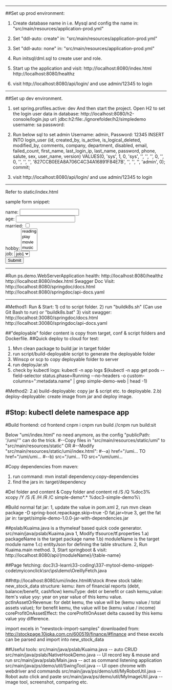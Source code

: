---------------------------------------------------------------------------------------------
##Set up prod environment:
1) Create database name in i.e. Mysql and config the name in: "src/main/resources/application-prod.yml"
2) Set "ddl-auto: create" in: "src/main/resources/application-prod.yml"
3) Set "ddl-auto: none" in: "src/main/resources/application-prod.yml"
4) Run initsql/dml.sql to create user and role.
5) Start up the application and visit:
   http://localhost:8080/index.html
   http://localhost:8080/healthz

6) visit http://localhost:8080/api/login/ and use admin/12345 to login   

---------------------------------------------------------------------------------------------
##Set up dev environment.
1) set spring.profiles.active: dev And then start the project.
Open H2 to set the login user data in database:
http://localhost:8080/h2-console/login.jsp
url: jdbc:h2:file:./ignorefolder/h2/simpledemo
username: sa
password:

2) Run below sql to set admin Username: admin, Password: 12345
INSERT INTO login_user
(id, created_by, is_active, is_logical_deleted, modified_by, comments, company, department, disabled, email, failed_count, first_name, last_login_ip, last_name, password, phone, salute, sex, user_name, version)
VALUES(0, 'sys', 1, 0, 'sys', '', '', '', 0, '', 0, '', '', '', '827CCB0EEA8A706C4C34A16891F84E7B', '', '', '', 'admin', 0);
commit;
   
3) visit http://localhost:8080/api/login/ and use admin/12345 to login
---------------------------------------------------------------------------------------------


Refer to static/index.html


sample form snippet:
<form action="/api/qnpoll/YourQuestionnaireUri/result" method="post">
    name: <input type="text" name="name" /><br/>
    age: <input type="number" name="age" /><br/>
    married: <input type="checkbox" name="married" /><br/>
    hobby:
    <select name="hobby" multiple>
        <option value="reading">reading</option>
        <option value="play">play</option>
        <option value="movie">movie</option>
        <option value="music">music</option>
    </select>
    <br/>
    job:
    <select name="job">
        <option value="job1">job1</option>
        <option value="job2">job2</option>
        <option value="job3">job3</option>
    </select><br/>
    <input type="submit" name="Submit" />
</form>

---------------------------------------------------------------------------------------------
#Run ps.demo.WebServerApplication
health: http://localhost:8080/healthz
http://localhost:8080/index.html
Swagger Doc Visit:
http://localhost:8080/springdoc/docs.html
http://localhost:8080/springdoc/api-docs.yaml

---------------------------------------------------------------------------------------------
#Method1: Run & Start: 
    1) cd to script folder. 
    2) run "buildk8s.sh" (Can use Git Bash to run) or "buildk8s.bat"
    3) visit swagger:
        http://localhost:30080/springdoc/docs.html
        http://localhost:30080/springdoc/api-docs.yaml

##"deployable" folder content is copy from target, conf & script folders and Dockerfile.
##Quick deploy to cloud for test:
1) Mvn clean package to build jar in target folder
2) run script/build-deployable script to generate the deployable folder
4) Winscp or scp to copy deployable folder to server
5) run deployJar.sh
6) check by kubectl logs:
kubectl -n app logs $(kubectl -n app get pods --field-selector status.phase=Running --no-headers -o custom-columns=":metadata.name" | grep simple-demo-web | head -1)
   
#Method2: 
2.a) build-deployable: copy jar & script etc. to deployable.
2.b) deploy-deployable: create image from jar and deploy image.

#Stop: kubectl delete namespace app
---------------------------------------------------------------------------------------------
#Build frontend:
cd frontend
cnpm i
cnpm run build
//cnpm run build:sit

Below "umi/index.html" no need anymore, as the config "publicPath: '/umi/'" can do the trick.
#--Copy files in "src/main/resources/static/umi" to "src/main/resources/static" OR 
#--Modify "src/main/resources/static/umi/index.html":
#--a) href="/umi... TO href="/umi/umi...
#--b) src="/umi... TO src="/umi/umi...

#Copy dependencies from maven:
1) run command: mvn install dependency:copy-dependencies 
2) find the jars in: target/dependency

#Del folder and content & Copy folder and content
rd /S /Q %doc3%\
xcopy /Y /S /E /H /R /C simple-demo\*.* %doc3-simple-demo%\

#Build normal fat jar:
1, update the <mainClass> value in pom.xml
2, run mvn clean package -D spring-boot.repackage.skip=true -D fat.jar=true
3, get the fat jar in: target/simple-demo-1.0.0-jar-with-dependencies.jar

##pslab/Kuaima.java is a thymeleaf based quick code generator.
src/main/java/pslab/Kuaima.java
1, Modify tfsource/tf.properties
    1.a) packageName is the target package name
    1.b) moduleName is the target module name
    1.c) entityJson for defining the table structure.
2, Run Kuaima.main method.
3, Start springboot & visit: http://localhost:8080/api/{moduleName}/{table-name}

##Page fetching:
doc3\3-learn\33-coding\337-mytool-demo-snippet-code\myiconclick\src\ps\demo\OreillyFetch.java

##http://localhost:8080/umi/index.html#/stock
#new stock table: new_stock_data structure:
kemu: item of financial reports (debt, balance/benefit, cashflow)
kemuType: debt or benefit or cash
kemu_value: item's value
yoy: year on year value of this kemu value.
pctInAssetOrRevenue: for debt kemu, the value will be (kemu value / total assets value); for benefit kemu, the value will be (kemu value / income)
coreProfitOnAssetEffect: the coreProfitOnAsset delta caused by this kemu value yoy difference.

import excels in "newstock-import-samples" downloaded from: http://stockpage.10jqka.com.cn/600519/finance/#finance
and these excels can be parsed and import into new_stock_data

##Useful tools:
src/main/java/pslab/Kuaima.java -- auto CRUD
src/main/java/pslab/NativeHookDemo.java -- UI record key & mouse and run
src/main/java/pslab/Main.java -- act as command listening application
src/main/java/ps/demo/util/SwingTool.java -- UI open chrome with webdriver and commands
src/main/java/ps/demo/util/MyRobotUtil.java -- Robot auto click and paste
src/main/java/ps/demo/util/MyImageUtil.java -- image tool, screenshot, comparing etc.




